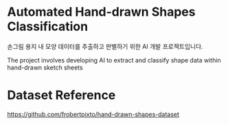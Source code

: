 # Automated Hand-drawn Shapes Classification
손그림 용지 내 모양 데이터를 추출하고 판별하기 위한 AI 개발 프로젝트입니다.

The project involves developing AI to extract and classify shape data within hand-drawn sketch sheets

# Dataset Reference
https://github.com/frobertpixto/hand-drawn-shapes-dataset

